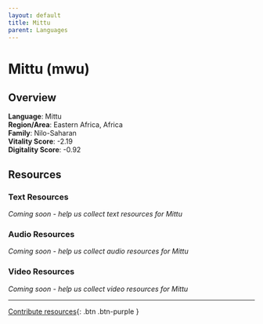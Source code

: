```yaml
---
layout: default
title: Mittu
parent: Languages
---
```


# Mittu (mwu)

## Overview

**Language**: Mittu  
**Region/Area**: Eastern Africa, Africa  
**Family**: Nilo-Saharan  
**Vitality Score**: -2.19  
**Digitality Score**: -0.92  

## Resources

### Text Resources
*Coming soon - help us collect text resources for Mittu*

### Audio Resources
*Coming soon - help us collect audio resources for Mittu*

### Video Resources
*Coming soon - help us collect video resources for Mittu*

---

[Contribute resources](https://fairtrain.github.io/){: .btn .btn-purple }
